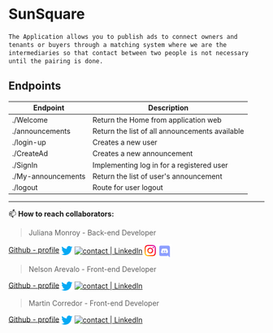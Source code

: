 # **SunSquare**

```
The Application allows you to publish ads to connect owners and tenants or buyers through a matching system where we are the intermediaries so that contact between two people is not necessary until the pairing is done.
```

## **Endpoints**

Endpoint | Description
------------ | -------------
./Welcome | Return the Home from application web
./announcements | Return the list of all announcements available
./login-up | Creates a new user
./CreateAd | Creates a new announcement
./SignIn | Implementing log in for a registered user
./My-announcements | Return the list of user's announcement
./logout | Route for user logout

------

📫 **How to reach collaborators:**

> Juliana Monroy - Back-end Developer

[Github - profile](https://github.com/julianamonr03)
[<img align="center" alt="contact | Twitter" width="22px" src="https://github.com/deut-erium/deut-erium/blob/master/assets/twitter.svg" />](https://twitter.com/julianamonroy03)
[<img align="center" alt="contact | LinkedIn" width="22px" src="https://cdn.jsdelivr.net/npm/simple-icons@v3/icons/linkedin.svg" />](https://www.linkedin.com/in/juliana-monroy-perez)
[<img align="center" alt="contact | Instagram" width="22px" src="https://github.com/hargun79/hargun79/blob/master/Assets/Instagram.svg" />](https://www.instagram.com/julianamonr03/)
[<img align="center" alt="contact | Instagram" width="27px" src="https://github.com/deut-erium/deut-erium/blob/master/assets/discord.svg" />](https://discord.com/users/deuterium#0883)


> Nelson Arevalo - Front-end Developer

[Github - profile](https://github.com/NelsonarevaloF)
[<img align="center" alt="contact | Twitter" width="22px" src="https://github.com/deut-erium/deut-erium/blob/master/assets/twitter.svg" />](https://twitter.com/Near_Fuentes)
[<img align="center" alt="contact | LinkedIn" width="22px" src="https://cdn.jsdelivr.net/npm/simple-icons@v3/icons/linkedin.svg" />](https://www.linkedin.com/in/near-fuentes/)

> Martin Corredor - Front-end Developer

[Github - profile](https://github.com/martincorredor)
[<img align="center" alt="contact | Twitter" width="22px" src="https://github.com/deut-erium/deut-erium/blob/master/assets/twitter.svg" />](https://twitter.com/Richi_Corredor)
[<img align="center" alt="contact | LinkedIn" width="22px" src="https://cdn.jsdelivr.net/npm/simple-icons@v3/icons/linkedin.svg" />](https://www.linkedin.com/in/martin-corredor/)
